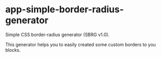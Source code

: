 # app-simple-border-radius-generator
Simple CSS border-radius generator (SBRG v1.0). 

This generator helps you to easily created some custom borders to you blocks.

